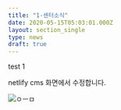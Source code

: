 ```yaml
---
title: "1-센터소식"
date: 2020-05-15T05:03:01.000Z
layout: section_single
type: news
draft: true
---
```

test 1

netlify cms 화면에서 수정합니다.



![ㅇㅡㅁ](/images/uploads/peng034.png "ㅇㅡㅁ")